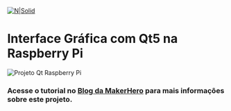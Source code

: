 [![N|Solid](https://www.makerhero.com/wp-content/uploads/2023/02/makerhero-logo.svg)](https://nodesource.com/products/nsolid)

# Interface Gráfica com Qt5 na Raspberry Pi

![Projeto Qt Raspberry Pi](https://www.makerhero.com/wp-content/uploads/2017/08/IMG_9676.png)

### Acesse o tutorial no <span style="color:blue"></span>[Blog da MakerHero](https://www.makerhero.com/blog/interface-grafica-com-qt-e-raspberry-pi/) para mais informações sobre este projeto.
